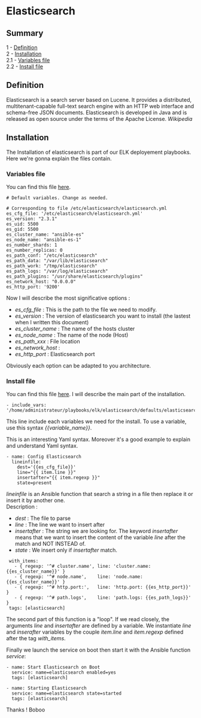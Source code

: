 # Elasticsearch

## Summary
1 - [Definition](#Definition)  
2 - [Installation](#Installation)  
2.1 - [Variables file](#variables-file)  
2.2 - [Install file](#install-file)

## Definition

Elasticsearch is a search server based on Lucene. It provides a distributed, multitenant-capable full-text search engine with an HTTP web interface and schema-free JSON documents. Elasticsearch is developed in Java and is released as open source under the terms of the Apache License. *Wikipedia*

## Installation

The Installation of elasticsearch is part of our ELK deployement playbooks. Here we're gonna explain the files contain.

### Variables file

You can find this file [here](../playbooks/elk/elasticsearch/defaults/elasticsearch_options.yml).
```
# Default variables. Change as needed.

# Corresponding to file /etc/elasticsearch/elasticsearch.yml
es_cfg_file: '/etc/elasticsearch/elasticsearch.yml'
es_version: "2.3.1"
es_uid: 5500
es_gid: 5500
es_cluster_name: "ansible-es"
es_node_name: "ansible-es-1"
es_number_shards: 1
es_number_replicas: 0
es_path_conf: "/etc/elasticsearch"
es_path_data: "/var/lib/elasticsearch"
es_path_work: "/tmp/elasticsearch"
es_path_logs: "/var/log/elasticsearch"
es_path_plugins: "/usr/share/elasticsearch/plugins"
es_network_host: "0.0.0.0"
es_http_port: '9200'
```

Now I will describe the most significative options :  
* *es_cfg_file* : This is the path to the file we need to modify.  
* *es_version* : The version of elasticsearch you want to install (the lastest when I written this document)
* *es_cluster_name* : The name of the hosts cluster
* *es_node_name* : The name of the node (Host)
* *es_path_xxx* : File location
* *es_network_host* :
* *es_http_port* : Elasticsearch port

Obviously each option can be adapted to you architecture.

### Install file

You can find this file [here](../playbooks/elk/elasticsearch/tasks/install_elasticsearch.yml). I will describe the main part of the installation.

```
- include_vars: '/home/administrateur/playbooks/elk/elasticsearch/defaults/elasticsearch_options.yml'
```

This line include each variables we need for the install. To use a variable, use this syntax *{{variable_name}}*.  

This is an interesting Yaml syntax. Moreover it's a good example to explain and understand Yaml syntax.  

```
- name: Config Elasticsearch
  lineinfile:
    dest='{{es_cfg_file}}'
    line="{{ item.line }}"
    insertafter="{{ item.regexp }}"
    state=present
  ```


*lineinfile* is an Ansible function that search a string in a file then replace it or insert it by another one.  
Description :
  * *dest* : The file to parse
  * *line* : The line we want to insert after
  * *insertafter* : The string we are looking for. The keyword *insertafter* means that we want to insert the content of the variable *line* after the match and NOT INSTEAD of.
  * *state* : We insert only if *insertafter* match.

```
 with_items:
   - { regexp: '^# cluster.name', line: 'cluster.name: {{es_cluster_name}}' }
   - { regexp: '^# node.name',    line: 'node.name: {{es_cluster_name}}' }
   - { regexp: '^# http.port:',   line: 'http.port: {{es_http_port}}' }
   - { regexp: '^# path.logs',    line: 'path.logs: {{es_path_logs}}' }
 tags: [elasticsearch]
```
The second part of this function is a "loop". If we read closely, the arguments *line* and *insertafter* are defined by a variable. We instantiate *line* and *inserafter* variables by the couple *item.line* and *item.regexp* defined after the tag *with_items*.

Finally we launch the service on boot then start it with the Ansible function *service*:
```
- name: Start Elasticsearch on Boot
  service: name=elasticsearch enabled=yes
  tags: [elasticsearch]

- name: Starting Elasticsearch
  service: name=elasticsearch state=started
  tags: [elasticsearch]
  ```

  Thanks !
  Boboo
